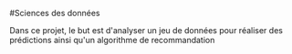 #Sciences des données

Dans ce projet, le but est d'analyser un jeu de données pour réaliser des prédictions ainsi qu'un algorithme de recommandation

